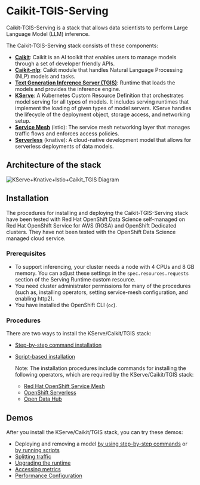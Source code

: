# Caikit-TGIS-Serving

Caikit-TGIS-Serving is a stack that allows data scientists to perform Large Language Model (LLM) inference.

The Caikit-TGIS-Serving stack consists of these components:

- **[Caikit](https://github.com/opendatahub-io/caikit)**: Caikit is an AI toolkit that enables users to manage models through a set of developer friendly APIs.
- **[Caikit-nlp](https://github.com/opendatahub-io/caikit-nlp)**: Caikit module that handles Natural Language Processing (NLP) models and tasks.
- **[Text Generation Inference Server (TGIS)](https://github.com/opendatahub-io/text-generation-inference)**: Runtime that loads the models and provides the inference engine.
- **[KServe](https://github.com/opendatahub-io/kserve)**: A Kubernetes Custom Resource Definition that orchestrates model serving for all types of models. It includes serving runtimes that implement the loading of given types of model servers. KServe handles the lifecycle of the deployment object, storage access, and networking setup.
- **[Service Mesh](https://docs.openshift.com/container-platform/4.13/service_mesh/v2x/ossm-architecture.html)** (istio): The service mesh networking layer that manages traffic flows and enforces access policies.
- **[Serverless](https://docs.openshift.com/serverless/1.29/about/about-serverless.html)** (knative): A cloud-native development model that allows for serverless deployments of data models.

## Architecture of the stack

![KServe+Knative+Istio+Caikit_TGIS Diagram](https://github.com/opendatahub-io/caikit-tgis-serving/assets/8479010/7009b95d-0f6f-4f18-b0e6-355f360a5ad1)

## Installation

The procedures for installing and deploying the Caikit-TGIS-Serving stack have been tested with Red Hat OpenShift Data Science self-managed on Red Hat OpenShift Service for AWS (ROSA) and OpenShift Dedicated clusters. They have not been tested with the OpenShift Data Science managed cloud service.

### Prerequisites

- To support inferencing, your cluster needs a node with 4 CPUs and 8 GB memory. You can adjust these settings in the `spec.resources.requests` section of the Serving Runtime custom resource.
- You need cluster administrator permissions for many of the procedures (such as, installing operators, setting service-mesh configuration, and enabling http2).
- You have installed the OpenShift CLI (`oc`).

### Procedures

There are two ways to install the KServe/Caikit/TGIS stack:

- [Step-by-step command installation](/demo/kserve/install-manual.md)
- [Script-based installation](/demo/kserve/scripts/README.md)

  Note: The installation procedures include commands for installing the following operators, which are required by the KServe/Caikit/TGIS stack:

  - [Red Hat OpenShift Service Mesh](https://docs.openshift.com/container-platform/4.13/service_mesh/v2x/installing-ossm.html)
  - [OpenShift Serverless](https://docs.openshift.com/serverless/1.29/install/install-serverless-operator.html)
  - [Open Data Hub](https://opendatahub.io/docs/quick-installation/)

## Demos

After you install the KServe/Caikit/TGIS stack, you can try these demos:

- Deploying and removing a model [by using step-by-step commands](/demo/kserve/deploy-remove.md) or [by running scripts](/demo/kserve/deploy-remove-scripts.md)
- [Splitting traffic](/demo/kserve/traffic-splitting.md)
- [Upgrading the runtime](/demo/kserve/upgrade-runtime.md)
- [Accessing metrics](/demo/kserve/metrics.md)
- [Performance Configuration](/demo/kserve/performance-config.md)
